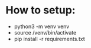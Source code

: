<h1>How to setup:</h1>

- python3 -m venv venv  
- source /venv/bin/activate 
- pip install -r requirements.txt  
